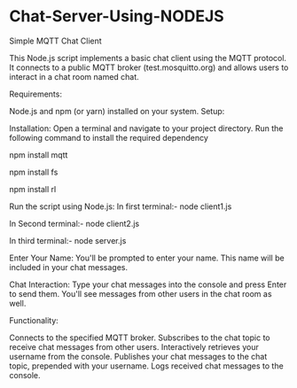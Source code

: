 # Chat-Server-Using-NODEJS
Simple MQTT Chat Client

This Node.js script implements a basic chat client using the MQTT protocol. It connects to a public MQTT broker (test.mosquitto.org) and allows users to interact in a chat room named chat.

Requirements:

Node.js and npm (or yarn) installed on your system.
Setup:

Installation:
Open a terminal and navigate to your project directory. Run the following command to install the required dependency

npm install mqtt

npm install fs

npm install rl

Run the script using Node.js:
In first terminal:-
node client1.js

In Second terminal:- 
node client2.js

In third terminal:- 
node server.js

Enter Your Name:
You'll be prompted to enter your name. This name will be included in your chat messages.

Chat Interaction:
Type your chat messages into the console and press Enter to send them. You'll see messages from other users in the chat room as well.

Functionality:

Connects to the specified MQTT broker.
Subscribes to the chat topic to receive chat messages from other users.
Interactively retrieves your username from the console.
Publishes your chat messages to the chat topic, prepended with your username.
Logs received chat messages to the console.

